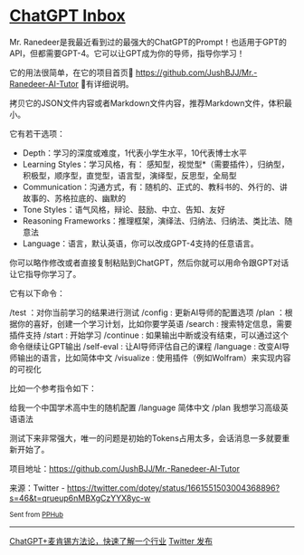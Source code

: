 # [ChatGPT Inbox](https://github.com/leigaoxing/gitblog/issues/11)

Mr. Ranedeer是我最近看到过的最强大的ChatGPT的Prompt！也适用于GPT的API，但都需要GPT-4。它可以让GPT成为你的导师，指导你学习！

它的用法很简单，在它的项目首页🔗 https://github.com/JushBJJ/Mr.-Ranedeer-AI-Tutor 🔗有详细说明。

拷贝它的JSON文件内容或者Markdown文件内容，推荐Markdown文件，体积最小。

它有若干选项：
- Depth：学习的深度或难度，1代表小学生水平，10代表博士水平
- Learning Styles：学习风格，有： 感知型，视觉型*（需要插件），归纳型，积极型，顺序型，直觉型，语言型，演绎型，反思型，全局型
- Communication：沟通方式，有：随机的、正式的、教科书的、外行的、讲故事的、苏格拉底的、幽默的
- Tone Styles：语气风格，辩论、鼓励、中立、告知、友好
- Reasoning Frameworks：推理框架，演绎法、归纳法、归纳法、类比法、随意法
- Language：语言，默认英语，你可以改成GPT-4支持的任意语言。

你可以略作修改或者直接复制粘贴到ChatGPT，然后你就可以用命令跟GPT对话让它指导你学习了。

它有以下命令：

/test ：对你当前学习的结果进行测试
/config : 更新AI导师的配置选项
/plan ：根据你的喜好，创建一个学习计划，比如你要学英语
/search : 搜索特定信息，需要插件支持
/start : 开始学习
/continue : 如果输出中断或没有结束，可以通过这个命令继续让GPT输出
/self-eval : 让AI导师评估自己的课程
/language : 改变AI导师输出的语言，比如简体中文
/visualize : 使用插件（例如Wolfram）来实现内容的可视化

比如一个参考指令如下：

给我一个中国学术高中生的随机配置
/language 简体中文
/plan 我想学习高级英语语法

测试下来非常强大，唯一的问题是初始的Tokens占用太多，会话消息一多就要重新开始了。

项目地址：https://github.com/JushBJJ/Mr.-Ranedeer-AI-Tutor

来源：Twitter - https://twitter.com/dotey/status/1661551503004368896?s=46&t=qrueup6nMBXgCzYYX8yc-w

<sub>Sent from <a href="https://apps.apple.com/cn/app/id1314212521">PPHub</a></sub>

---

[ChatGPT+麦肯锡方法论，快速了解一个行业](https://twitter.com/dotey/status/1661551503004368896?s=46&t=qrueup6nMBXgCzYYX8yc-w) 
[Twitter 发布](https://twitter.com/cryptocake777/status/1661680952953962496?s=46&t=qrueup6nMBXgCzYYX8yc-w) 